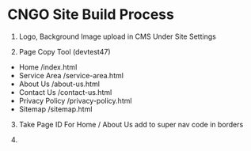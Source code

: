 # CNGO Site Build Process

1) Logo, Background Image upload in CMS Under Site Settings 

2) Page Copy Tool (devtest47)
- Home /index.html
- Service Area /service-area.html
- About Us /about-us.html
- Contact Us /contact-us.html
- Privacy Policy /privacy-policy.html
- Sitemap /sitemap.html

3) Take Page ID For Home / About Us add to super nav code in borders


4)
